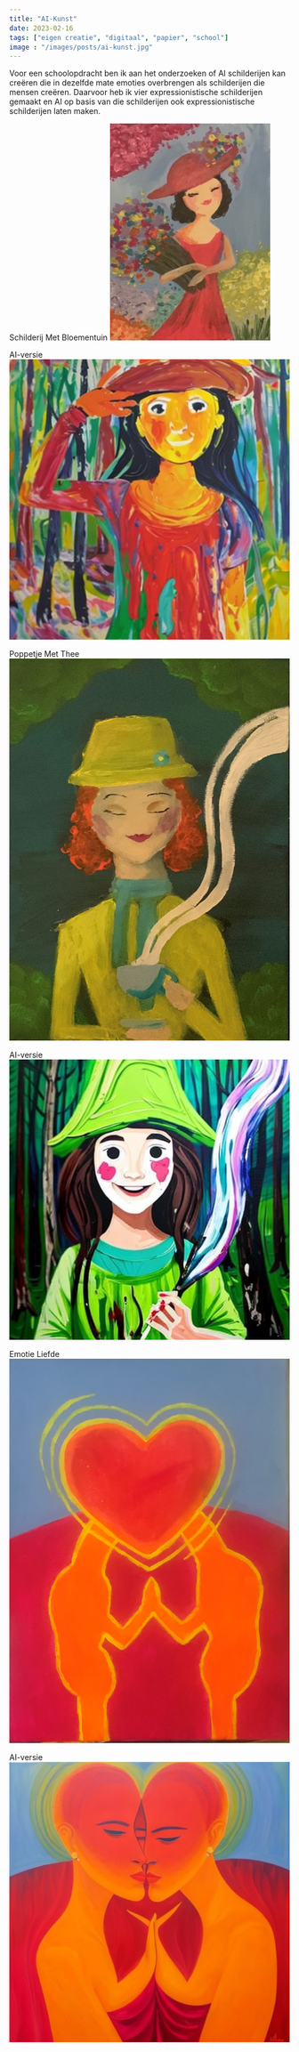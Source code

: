 ```yaml
---
title: "AI-Kunst"
date: 2023-02-16
tags: ["eigen creatie", "digitaal", "papier", "school"]
image : "/images/posts/ai-kunst.jpg"
---
```


Voor een schoolopdracht ben ik aan het onderzoeken of AI schilderijen kan creëren die in dezelfde mate emoties overbrengen als schilderijen die mensen creëren. Daarvoor heb ik vier expressionistische schilderijen gemaakt en AI op basis van die schilderijen ook expressionistische schilderijen laten maken.

Schilderij Met Bloementuin
![Schilderij Bloemen](schilderij-bloemenmeisje.png) 
    

AI-versie
![AI Schilderij bloemen](schilderij-bloemenmeisje-ai.jpeg)
   

Poppetje Met Thee
![Poppetje Met Thee](schilderij-theemeisje.jpg)
  

AI-versie
![AI Poppetje Met Thee](schilderij-theemeisje-ai.jpg)


Emotie Liefde
![Schilderij Liefde](schilderij-liefde.png)


AI-versie
![AI Schilderij Liefde](ai-schilderij-liefde.JPG)